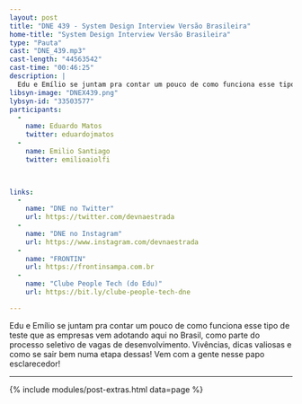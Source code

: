 ```yaml
---
layout: post
title: "DNE 439 - System Design Interview Versão Brasileira"
home-title: "System Design Interview Versão Brasileira"
type: "Pauta"
cast: "DNE_439.mp3"
cast-length: "44563542"
cast-time: "00:46:25"
description: |
  Edu e Emílio se juntam pra contar um pouco de como funciona esse tipo de teste que as empresas vem adotando aqui no Brasil, como parte do processo seletivo de vagas de desenvolvimento. Vivências, dicas valiosas e como se sair bem numa etapa dessas! Vem com a gente nesse papo esclarecedor!
libsyn-image: "DNEX439.png"
lybsyn-id: "33503577"
participants:
  -
    name: Eduardo Matos
    twitter: eduardojmatos
  -
    name: Emilio Santiago
    twitter: emilioaiolfi


    
links:
  -
    name: "DNE no Twitter"
    url: https://twitter.com/devnaestrada
  -
    name: "DNE no Instagram"
    url: https://www.instagram.com/devnaestrada
  -
    name: "FRONTIN"
    url: https://frontinsampa.com.br
  -
    name: "Clube People Tech (do Edu)"
    url: https://bit.ly/clube-people-tech-dne 

---
```


  Edu e Emílio se juntam pra contar um pouco de como funciona esse tipo de teste que as empresas vem adotando aqui no Brasil, como parte do processo seletivo de vagas de desenvolvimento. Vivências, dicas valiosas e como se sair bem numa etapa dessas! Vem com a gente nesse papo esclarecedor!
  
---

{% include modules/post-extras.html data=page %}
